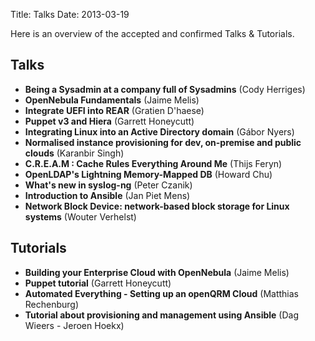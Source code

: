 Title: Talks
Date: 2013-03-19

Here is an overview of the accepted and confirmed Talks & Tutorials.

## Talks ##

-   __Being a Sysadmin at a company full of Sysadmins__ (Cody Herriges) 
-   __OpenNebula Fundamentals__ (Jaime Melis)
-   __Integrate UEFI into REAR__ (Gratien D'haese)
-   __Puppet v3 and Hiera__ (Garrett Honeycutt)
-   __Integrating Linux into an Active Directory domain__ (Gábor Nyers)
-   __Normalised instance provisioning for dev, on-premise and public clouds__ (Karanbir Singh)
-   __C.R.E.A.M : Cache Rules Everything Around Me__ (Thijs Feryn)
-   __OpenLDAP's Lightning Memory-Mapped DB__ (Howard Chu)
-   __What's new in syslog-ng__ (Peter Czanik)
-   __Introduction to Ansible__ (Jan Piet Mens)
-   __Network Block Device: network-based block storage for Linux systems__ (Wouter Verhelst)

## Tutorials ##

-   __Building your Enterprise Cloud with OpenNebula__ (Jaime Melis)
-   __Puppet tutorial__ (Garrett Honeycutt)
-   __Automated Everything - Setting up an openQRM Cloud__ (Matthias Rechenburg)
-   __Tutorial about provisioning and management using Ansible__ (Dag Wieers - Jeroen Hoekx)
